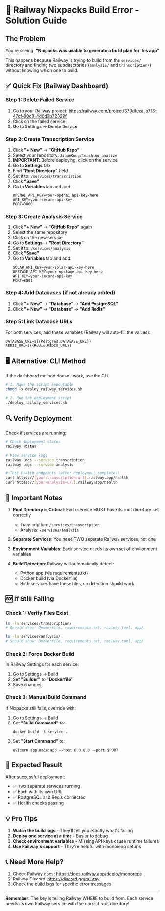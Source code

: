 # 🚨 Railway Nixpacks Build Error - Solution Guide

## The Problem
You're seeing: **"Nixpacks was unable to generate a build plan for this app"**

This happens because Railway is trying to build from the `services/` directory and finding two subdirectories (`analysis/` and `transcription/`) without knowing which one to build.

## ✅ Quick Fix (Railway Dashboard)

### Step 1: Delete Failed Service
1. Go to your Railway project: https://railway.com/project/379dfeea-b7f3-47cf-80c8-4d6d6b72329f
2. Click on the failed service
3. Go to Settings → Delete Service

### Step 2: Create Transcription Service
1. Click **"+ New"** → **"GitHub Repo"**
2. Select your repository: `JihunKong/teaching_analize`
3. **IMPORTANT**: Before deploying, click on the service
4. Go to **Settings** tab
5. Find **"Root Directory"** field
6. Set it to: `/services/transcription`
7. Click **"Save"**
8. Go to **Variables** tab and add:
   ```
   OPENAI_API_KEY=your-openai-api-key-here
   API_KEY=your-secure-api-key
   PORT=8000
   ```

### Step 3: Create Analysis Service
1. Click **"+ New"** → **"GitHub Repo"** again
2. Select the same repository
3. Click on the new service
4. Go to **Settings** → **"Root Directory"**
5. Set it to: `/services/analysis`
6. Click **"Save"**
7. Go to **Variables** tab and add:
   ```
   SOLAR_API_KEY=your-solar-api-key-here
   UPSTAGE_API_KEY=your-upstage-api-key-here
   API_KEY=your-secure-api-key
   PORT=8001
   ```

### Step 4: Add Databases (if not already added)
1. Click **"+ New"** → **"Database"** → **"Add PostgreSQL"**
2. Click **"+ New"** → **"Database"** → **"Add Redis"**

### Step 5: Link Database URLs
For both services, add these variables (Railway will auto-fill the values):
```
DATABASE_URL=${{Postgres.DATABASE_URL}}
REDIS_URL=${{Redis.REDIS_URL}}
```

## 🖥️ Alternative: CLI Method

If the dashboard method doesn't work, use the CLI:

```bash
# 1. Make the script executable
chmod +x deploy_railway_services.sh

# 2. Run the deployment script
./deploy_railway_services.sh
```

## 🔍 Verify Deployment

Check if services are running:

```bash
# Check deployment status
railway status

# View service logs
railway logs --service transcription
railway logs --service analysis

# Test health endpoints (after deployment completes)
curl https://[your-transcription-url].railway.app/health
curl https://[your-analysis-url].railway.app/health
```

## 📝 Important Notes

1. **Root Directory is Critical**: Each service MUST have its root directory set correctly
   - Transcription: `/services/transcription`
   - Analysis: `/services/analysis`

2. **Separate Services**: You need TWO separate Railway services, not one

3. **Environment Variables**: Each service needs its own set of environment variables

4. **Build Detection**: Railway will automatically detect:
   - Python app (via requirements.txt)
   - Docker build (via Dockerfile)
   - Both services have these files, so detection should work

## 🆘 If Still Failing

### Check 1: Verify Files Exist
```bash
ls -la services/transcription/
# Should show: Dockerfile, requirements.txt, railway.toml, app/

ls -la services/analysis/
# Should show: Dockerfile, requirements.txt, railway.toml, app/
```

### Check 2: Force Docker Build
In Railway Settings for each service:
1. Go to Settings → Build
2. Set **"Builder"** to **"Dockerfile"**
3. Save changes

### Check 3: Manual Build Command
If Nixpacks still fails, override with:
1. Go to Settings → Build
2. Set **"Build Command"** to:
   ```
   docker build -t service .
   ```
3. Set **"Start Command"** to:
   ```
   uvicorn app.main:app --host 0.0.0.0 --port $PORT
   ```

## 🎯 Expected Result

After successful deployment:
- ✅ Two separate services running
- ✅ Each with its own URL
- ✅ PostgreSQL and Redis connected
- ✅ Health checks passing

## 💡 Pro Tips

1. **Watch the build logs** - They'll tell you exactly what's failing
2. **Deploy one service at a time** - Easier to debug
3. **Check environment variables** - Missing API keys cause runtime failures
4. **Use Railway's support** - They're helpful with monorepo setups

## 📞 Need More Help?

1. Check Railway docs: https://docs.railway.app/deploy/monorepo
2. Railway Discord: https://discord.gg/railway
3. Check the build logs for specific error messages

---

**Remember**: The key is telling Railway WHERE to build from. Each service needs its own Railway service with the correct root directory!